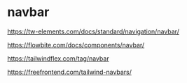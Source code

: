 # navbar

<!-- Contenuto migrato da _docs/navbar.txt -->

https://tw-elements.com/docs/standard/navigation/navbar/

https://flowbite.com/docs/components/navbar/

https://tailwindflex.com/tag/navbar

https://freefrontend.com/tailwind-navbars/


